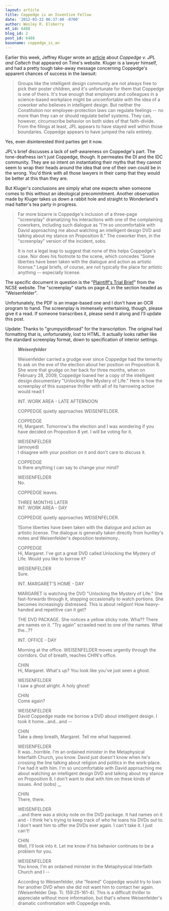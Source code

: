 ```yaml
---
layout: article
title: Coppedge is an Inventive Fellow
date: '2012-03-22 06:37:40 -0700'
author: Wesley R. Elsberry
mt_id: 6488
blog_id: 2
post_id: 6488
basename: coppedge_is_an
---
```

Earlier this week, Jeffrey Kluger wrote an [article](http://www.time.com/time/health/article/0,8599,2109205,00.html?xid=gonewsedit) about _Coppedge v. JPL and Caltech_ that appeared on Time's website. Kluger is a lawyer himself, and had a pretty tough take-away message concerning Coppedge's apparent chances of success in the lawsuit:

> Groups like the intelligent design community are not always free to pick their poster children, and it's unfortunate for them that Coppedge is one of theirs. It's true enough that employers and colleagues in a science-based workplace might be uncomfortable with the idea of a coworker who believes in intelligent design. But neither the Constitution nor employee-protection laws can regulate feelings -- no more than they can or should regulate belief systems. They can, however, circumscribe behavior on both sides of that faith-divide. From the filings at least, JPL appears to have stayed well within those boundaries. Coppedge appears to have jumped the rails entirely.

Yes, even disinterested third parties get it now.

JPL's brief discusses a lack of self-awareness on Coppedge's part. The tone-deafness isn't just Coppedge, though. It permeates the DI and the IDC community. They are so intent on instantiating their myths that they cannot seem to wrap their heads around the idea that one of their own could be in the wrong. You'd think with all those lawyers in their camp that they would be better at this than they are.

But Kluger's conclusions are simply what one expects when someone comes to this without an ideological precommitment. Another observation made by Kluger takes us down a rabbit hole and straight to Wonderland's mad hatter's tea party in progress.

> Far more bizarre is Coppedge's inclusion of a three-page "screenplay" dramatizing his interactions with one of the complaining coworkers, including such dialogue as "I'm so uncomfortable with David approaching me about watching an intelligent design DVD and talking about my stance on Proposition 8." The coworker then, in the "screenplay" version of the incident, sobs.
> 
> It is not a legal leap to suggest that none of this helps Coppedge's case. Nor does his footnote to the scene, which concedes "Some liberties have been taken with the dialogue and action as artistic license." Legal briefs, of course, are not typically the place for artistic anything -- especially license.

The specific document in question is the "[Plaintiff's Trial Brief](http://ncse.com/webfm_send/1685?)" from the NCSE website. The "screenplay" starts on page 4, in the section headed as "Weisenfelder".

Unfortunately, the PDF is an image-based one and I don't have an OCR program to hand. The screenplay is immensely entertaining, though, please give it a read. If someone transcribes it, please send it along and I'll update this post.

Update: Thanks to "grumpyoldbroad" for the transcription. The original had formatting that is, unfortunately, lost to HTML. It actually looks rather like the standard screenplay format, down to specification of interior settings.

> **_Weisenfelder_**
> 
> Weisenfelder carried a grudge ever since Coppedge had the temerity to ask on the eve of the election about her position on Proposition 8.  She wore that grudge on her back for three months, when on February 28, 2009, Coppedge loaned her a copy of the intelligent design documentary "Unlocking the Mystery of Life."  Here is how the screenplay of this suspense thriller with all of its harrowing action would read:1
> 
> INT. WORK AREA - LATE AFTERNOON
> 
> COPPEDGE quietly approaches WEISENFELDER.
> 
> COPPEDGE<br />
> Hi, Margaret.  Tomorrow's the election and I was wondering if you have decided on Propostion 8 yet.  I will be voting for it.
> 
> WEISENFELDER<br />
> (annoyed)<br />
> I disagree with your position on it and don't care to discuss it.
> 
> COPPEDGE<br />
> Is there anything I can say to change your mind?
> 
> WEISENFELDER<br />
> No.
> 
> COPPEDGE leaves.
> 
> THREE MONTHS LATER<br />
> INT. WORK AREA - DAY
> 
> COPPEDGE quietly approaches WEISENFELDER.
> 
> 1Some liberties have been taken with the dialogue and action as artistic license.  The dialogue is generally taken directly from huntley's notes and Weisenfelder's deposition testeimony..
> 
> COPPEDGE<br />
> Hi, Margaret.  I've got a great DVD called Unlocking the Mystery of Life.  Would you like to borrow it?
> 
> WEISENFELDER<br />
> Sure.
> 
> INT. MARGARET'S HOME - DAY
> 
> MARGARET is watching the DVD "Unlocking the Mystery of Life."  She fast-forwards through it, stopping occasionally to watch portions.  She becomes increasingly distressed.  This is about religion!  How heavy-handed and repetitive can it get?
> 
> THE DVD PACKAGE.  She notices a yellow sticky note.  Wha??  There are names on it.  "Try again" scrawled next to one of the names.  What the...??
> 
> INT. OFFICE - DAY
> 
> Morning at the office.  WEISENFELDER moves urgently through the corridors.  Out of breath, reaches CHIN's office.
> 
> CHIN<br />
> Hi, Margaret.  What's up?  You look like you've just seen a ghost.
> 
> WEISENFELDER<br />
> I saw a ghost alright.  A holy ghost!
> 
> CHIN<br />
> Come again?
> 
> WEISENFELDER<br />
> David Coppedge made me borrow a DVD about intelligent design.  I took it home...and...and --
> 
> CHIN<br />
> Take a deep breath, Margaret.  Tell me what happened.
> 
> WEISENFELDER<br />
> It was...horrible.  I'm an ordained minister in the Metaphysical Interfaith Church, you know.  David just doesn't know when he's crossing the line talking about religion and politics in the work-place.  I've had it with him.  I'm so uncomfortable with David approaching me about watching an intelligent design DVD and talking about my stance on Proposition 8.  I don't want to deal with him on these kinds of issues.  And (sobs) ,,,
> 
> CHIN<br />
> There, there.
> 
> WEISENFELDER<br />
> ...and there was a sticky note on the DVD package.  It had names on it and - I think he's trying to keep track of who he loans his DVDs out to.  I don't want him to offer me DVDs ever again.  I can't take it.  I just can't!
> 
> CHIN<br />
> Well, I'll look into it.  Let me know if his behavior continues to be a problem for you.
> 
> WEISENFELDER<br />
> You know, I'm an ordained minister in the Metaphysical Interfaith Church and I --
> 
> According to Weisenfelder, she "feared" Coppedge would try to loan her another DVD when she did not want him to contact her again.  (Weisenfelder Dep. Tr. 159:25-161-4).  This is a difficult thriller to appreciate without more information, but that's where Weisenfelder's dramatic confrontation with Coppedge ends.
